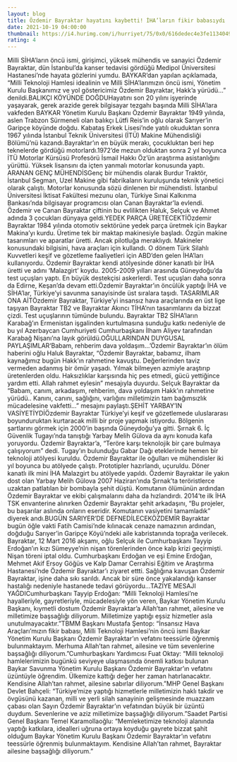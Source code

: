 ```yaml
--- 
layout: blog
title: Özdemir Bayraktar hayatını kaybetti! İHA’ların fikir babasıydı
date: 2021-10-19 04:00:00
thumbnail: https://i4.hurimg.com/i/hurriyet/75/0x0/616dedec4e3fe11340497a50.jpg
rating: 4
---
```

Milli SİHA’ların öncü ismi, girişimci, yüksek mühendis ve sanayici Özdemir Bayraktar, dün İstanbul’da kanser tedavisi gördüğü Medipol Üniversitesi Hastanesi’nde hayata gözlerini yumdu. BAYKAR’dan yapılan açıklamada, “Milli Teknoloji Hamlesi idealinin ve Milli SİHA’larımızın öncü ismi, Yönetim Kurulu Başkanımız ve yol göstericimiz Özdemir Bayraktar, Hakk’a yürüdü...” denildi.BALIKÇI KÖYÜNDE DOĞDUHayatını son 20 yılını işyerinde yaşayarak, gerek arazide gerek bilgisayar tezgahı başında Milli SİHA’lara vakfeden BAYKAR Yönetim Kurulu Başkanı Özdemir Bayraktar 1949 yılında, aslen Trabzon Sürmeneli olan balıkçı Lütfi Reis’in oğlu olarak Sarıyer’in Garipçe köyünde doğdu. Kabataş Erkek Lisesi’nde yatılı okuduktan sonra 1967 yılında İstanbul Teknik Üniversitesi (İTÜ) Makine Mühendisliği Bölümü’nü kazandı.Bayraktar’ın en büyük merakı, çocukluktan beri hep teknelerde gördüğü motorlardı.1972’de mezun olduktan sonra 2 yıl boyunca İTÜ Motorlar Kürsüsü Profesörü İsmail Hakkı Öz’ün araştırma asistanlığını yürüttü. Yüksek lisansını da içten yanmalı motorlar konusunda yaptı. ARANAN GENÇ MÜHENDİSGenç bir mühendis olarak Burdur Traktör, İstanbul Segman, Uzel Makine gibi fabrikaların kuruluşunda teknik yönetici olarak çalıştı. Motorlar konusunda sözü dinlenen bir mühendisti. İstanbul Üniversitesi İktisat Fakültesi mezunu olan, Türkiye Sınai Kalkınma Bankası’nda bilgisayar programcısı olan Canan Bayraktar’la evlendi. Özdemir ve Canan Bayraktar çiftinin bu evlilikten Haluk, Selçuk ve Ahmet adında 3 çocukları dünyaya geldi.YEDEK PARÇA ÜRETECEKTİÖzdemir Bayraktar 1984 yılında otomotiv sektörüne yedek parça üretmek için Baykar Makina’yı kurdu. Üretime tek bir maktap makinesiyle başladı. Özgün makine tasarımları ve aparatlar üretti. Ancak pilotluğa meraklıydı. Makineler konusundaki bilgisini, hava araçları için kullandı. O dönem Türk Silahlı Kuvvetleri keşif ve gözetleme faaliyetleri için ABD’den gelen İHA’ları kullanıyordu. Özdemir Bayraktar kendi atölyesinde döner kanatlı bir İHA üretti ve adını ‘Malazgirt’ koydu. 2005-2009 yılları arasında Güneydoğu’da test uçuşları yaptı. En büyük destekçisi askerlerdi. Test uçuşları daha sonra da Edirne, Keşan’da devam etti.Özdemir Bayraktar’ın öncülük yaptığı İHA ve SİHA’lar, Türkiye’yi savunma sanayisinde üst sıralara taşıdı. TASARIMLAR ONA AİTÖzdemir Bayraktar, Türkiye’yi insansız hava araçlarında en üst lige taşıyan Bayraktar TB2 ve Bayraktar Akıncı TİHA’nın tasarımlarını da bizzat çizdi. Test uçuşlarının tümünde bulundu. Bayraktar TB2 SİHA’ların Karabağ’ın Ermenistan işgalinden kurtulmasına sunduğu katkı nedeniyle de bu yıl Azerbaycan Cumhuriyeti Cumhurbaşkanı İlham Aliyev tarafından Karabağ Nişanı’na layık görüldü.OĞULLARINDAN DUYGUSAL PAYLAŞIMLAR‘Babam, rehberim dava yoldaşım...’Özdemir Bayraktar’ın ölüm haberini oğlu Haluk Bayraktar, “Özdemir Bayraktar, babamız, ilham kaynağımız bugün Hakk’ın rahmetine kavuştu. Değerlerinden taviz vermeden adanmış bir ömür yaşadı. Yılmak bilmeyen azmiyle araştırıp üretenlerden oldu. Haksızlıklar karşısında hiç pes etmedi, gücü yettiğince yardım etti. Allah rahmet eylesin” mesajıyla duyurdu. Selçuk Bayraktar da “Babam, canım, arkadaşım, rehberim, dava yoldaşım Hakk’ın rahmetine yürüdü.. Kanını, canını, sağlığını, varlığını milletimizin tam bağımsızlık mücadelesine vakfetti...” mesajını paylaştı.ŞEHİT YARBAY’IN VASİYETİYDİÖzdemir Bayraktar Türkiye’yi keşif ve gözetlemede uluslararası boyunduruktan kurtaracak milli bir proje yapmak istiyordu. Bölgenin şartlarını görmek için 2000’in başında Güneydoğu’ya gitti. Şırnak 6. İç Güvenlik Tugayı’nda tanıştığı Yarbay Melih Gülova da aynı konuda kafa yoruyordu. Özdemir Bayraktar’a, “Teröre karşı teknolojik bir çare bulmaya çalışıyorum” dedi. Tugay’ın bulunduğu Gabar Dağı eteklerinde hemen bir teknoloji atölyesi kuruldu. Özdemir Bayraktar ile oğulları ve mühendisler iki yıl boyunca bu atölyede çalıştı. Prototipler hazırlandı, uçuruldu. Döner kanatlı ilk mini İHA Malazgirt bu atölyede yapıldı. Özdemir Bayraktar ile yakın dost olan Yarbay Melih Gülova 2007 Haziran’ında Şırnak’ta teröristlerce uzaktan patlatılan bir bombayla şehit düştü. Komutanın ölümünün ardından Özdemir Bayraktar ve ekibi çalışmalarını daha da hızlandırdı. 2014’te ilk İHA TSK envanterine alınırken Özdemir Bayraktar şehit arkadaşını, “Bu projeler, bu başarılar aslında onların eseridir. Komutanın vasiyetini tamamladık” diyerek andı.BUGÜN SARIYER’DE DEFNEDİLECEKÖZDEMİR Bayraktar bugün öğle vakti Fatih Camisi’nde kılınacak cenaze namazının ardından, doğduğu Sarıyer’in Garipçe Köyü’ndeki aile kabristanında toprağa verilecek. Bayraktar, 12 Mart 2016 akşamı, oğlu Selçuk ile Cumhurbaşkanı Tayyip Erdoğan’ın kızı Sümeyye’nin nişan törenlerinden önce kalp krizi geçirmişti. Nişan töreni iptal oldu. Cumhurbaşkanı Erdoğan ve eşi Emine Erdoğan, Mehmet Akif Ersoy Göğüs ve Kalp Damar Cerrahisi Eğitim ve Araştırma Hastanesi’nde Özdemir Bayraktar’ı ziyaret ettti. Sağlığına kavuşan Özdemir Bayraktar, işine daha sıkı sarıldı. Ancak bir süre önce yakalandığı kanser hastalığı nedeniyle hastanede tedavi görüyordu...TAZİYE MESAJI YAĞDICumhurbaşkanı Tayyip Erdoğan: “Milli Teknoloji Hamlesi’ne hayalleriyle, gayretleriyle, mücadelesiyle yön veren, Baykar Yönetim Kurulu Başkanı, kıymetli dostum Özdemir Bayraktar’a Allah’tan rahmet, ailesine ve milletimize başsağlığı diliyorum. Milletimize yaptığı eşsiz hizmetler asla unutulmayacaktır.”TBMM Başkanı Mustafa Şentop: “İnsansız Hava Araçları’mızın fikir babası, Milli Teknoloji Hamlesi’nin öncü ismi Baykar Yönetim Kurulu Başkanı Özdemir Bayraktar’ın vefatını teessürle öğrenmiş bulunmaktayım. Merhuma Allah’tan rahmet, ailesine ve tüm sevenlerine başsağlığı diliyorum.”Cumhurbaşkanı Yardımcısı Fuat Oktay: “Milli teknoloji hamlelerimizin bugünkü seviyeye ulaşmasında önemli katkısı bulunan Baykar Savunma Yönetim Kurulu Başkanı Özdemir Bayraktar’ın vefatını üzüntüyle öğrendim. Ülkemize kattığı değer her zaman hatırlanacaktır. Kendisine Allah’tan rahmet, ailesine sabırlar diliyorum.”MHP Genel Başkanı Devlet Bahçeli: “Türkiye’mize yaptığı hizmetlerle milletimizin haklı takdir ve övgüsünü kazanan, milli ve yerli silah sanayinin gelişmesinde muazzam çabası olan Sayın Özdemir Bayraktar’ın vefatından büyük bir üzüntü duydum. Sevenlerine ve aziz milletimize başsağlığı diliyorum.”Saadet Partisi Genel Başkanı Temel Karamollaoğlu: “Memleketimize teknoloji alanında yaptığı katkılara, idealleri uğruna ortaya koyduğu gayrete bizzat şahit olduğum Baykar Yönetim Kurulu Başkanı Özdemir Bayraktar’ın vefatını teessürle öğrenmiş bulunmaktayım. Kendisine Allah’tan rahmet, Bayraktar ailesine başsağlığı diliyorum.” 